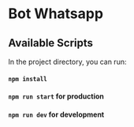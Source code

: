 # Bot Whatsapp

## Available Scripts

In the project directory, you can run:

#### `npm install`
#### `npm run start` for production
#### `npm run dev` for development
